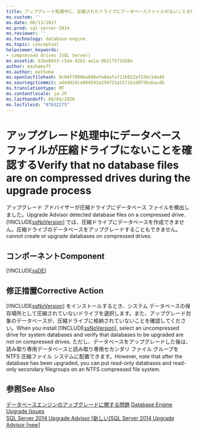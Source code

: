 ```yaml
---
title: アップグレード処理中に、圧縮されたドライブにデータベースファイルがないことを確認する |Microsoft Docs
ms.custom: ''
ms.date: 06/13/2017
ms.prod: sql-server-2014
ms.reviewer: ''
ms.technology: database-engine
ms.topic: conceptual
helpviewer_keywords:
- compressed drives [SQL Server]
ms.assetid: 63be6853-c54a-42b2-ae1a-db2175f1d28e
author: mashamsft
ms.author: mathoma
ms.openlocfilehash: 9c04f7890ba8d8efe64afaf11b922af156c5de46
ms.sourcegitcommit: ad4d92dce894592a259721a1571b1d8736abacdb
ms.translationtype: MT
ms.contentlocale: ja-JP
ms.lasthandoff: 08/04/2020
ms.locfileid: "87632275"
---
```

# <a name="verify-that-no-database-files-are-on-compressed-drives-during-the-upgrade-process"></a><span data-ttu-id="6ed5d-102">アップグレード処理中にデータベース ファイルが圧縮ドライブにないことを確認する</span><span class="sxs-lookup"><span data-stu-id="6ed5d-102">Verify that no database files are on compressed drives during the upgrade process</span></span>
  <span data-ttu-id="6ed5d-103">アップグレード アドバイザーが圧縮ドライブにデータベース ファイルを検出しました。</span><span class="sxs-lookup"><span data-stu-id="6ed5d-103">Upgrade Advisor detected database files on a compressed drive.</span></span> [!INCLUDE[ssNoVersion](../../includes/ssnoversion-md.md)] <span data-ttu-id="6ed5d-104">では、圧縮ドライブにデータベースを作成できません。圧縮ドライブのデータベースをアップグレードすることもできません。</span><span class="sxs-lookup"><span data-stu-id="6ed5d-104">cannot create or upgrade databases on compressed drives.</span></span>  
  
## <a name="component"></a><span data-ttu-id="6ed5d-105">コンポーネント</span><span class="sxs-lookup"><span data-stu-id="6ed5d-105">Component</span></span>  
 [!INCLUDE[ssDE](../../includes/ssde-md.md)]  
  
## <a name="corrective-action"></a><span data-ttu-id="6ed5d-106">修正措置</span><span class="sxs-lookup"><span data-stu-id="6ed5d-106">Corrective Action</span></span>  
 <span data-ttu-id="6ed5d-107">[!INCLUDE[ssNoVersion](../../includes/ssnoversion-md.md)] をインストールするとき、システム データベースの保存場所として圧縮されていないドライブを選択します。また、アップグレード対象のデータベースが、圧縮ドライブに格納されていないことを確認してください。</span><span class="sxs-lookup"><span data-stu-id="6ed5d-107">When you install [!INCLUDE[ssNoVersion](../../includes/ssnoversion-md.md)], select an uncompressed drive for system databases and verify that databases to be upgraded are not on compressed drives.</span></span> <span data-ttu-id="6ed5d-108">ただし、データベースをアップグレードした後は、読み取り専用データベースと読み取り専用セカンダリ ファイル グループを NTFS 圧縮ファイル システムに配置できます。</span><span class="sxs-lookup"><span data-stu-id="6ed5d-108">However, note that after the database has been upgraded, you can put read-only databases and read-only secondary filegroups on an NTFS compressed file system.</span></span>  
  
## <a name="see-also"></a><span data-ttu-id="6ed5d-109">参照</span><span class="sxs-lookup"><span data-stu-id="6ed5d-109">See Also</span></span>  
 <span data-ttu-id="6ed5d-110">[データベースエンジンのアップグレードに関する問題](../../../2014/sql-server/install/database-engine-upgrade-issues.md) </span><span class="sxs-lookup"><span data-stu-id="6ed5d-110">[Database Engine Upgrade Issues](../../../2014/sql-server/install/database-engine-upgrade-issues.md) </span></span>  
 [<span data-ttu-id="6ed5d-111">SQL Server 2014 Upgrade Advisor &#91;新しい&#93;</span><span class="sxs-lookup"><span data-stu-id="6ed5d-111">SQL Server 2014 Upgrade Advisor &#91;new&#93;</span></span>](sql-server-2014-upgrade-advisor.md)  
  
  
